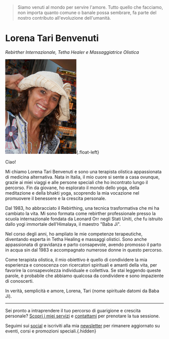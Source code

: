 <blockquote>
Siamo venuti al mondo per servire l'amore. Tutto quello che facciamo, non importa quanto comune o banale possa sembrare, fa parte del nostro contributo all'evoluzione dell'umanità.
</blockquote>

# Lorena Tari Benvenuti

_Rebirther Internazionale, Tetha Healer e Massaggiatrice Olistica_

![Lorena Benvenuti](/assets/images/tari.jpg){.float-left}

Ciao!

Mi chiamo Lorena Tari Benvenuti e sono una terapista olistica appassionata di medicina alternativa. Nata in Italia, il mio cuore si sente a casa ovunque, grazie ai miei viaggi e alle persone speciali che ho incontrato lungo il percorso. Fin da giovane, ho esplorato il mondo dello yoga, della meditazione e della bhakti yoga, scoprendo la mia vocazione nel promuovere il benessere e la crescita personale.

Dal 1983, ho abbracciato il Rebirthing, una tecnica trasformativa che mi ha cambiato la vita. Mi sono formata come rebirther professionale presso la scuola internazionale fondata da Leonard Orr negli Stati Uniti, che fu istruito dallo yogi immortale dell'Himalaya, il maestro "Baba Ji".

Nel corso degli anni, ho ampliato le mie competenze terapeutiche, diventando esperta in Tetha Healing e massaggi olistici. Sono anche appassionata di gravidanza e parto consapevole, avendo promosso il parto in acqua sin dal 1983 e accompagnato numerose donne in questo percorso.

Come terapista olistica, il mio obiettivo è quello di condividere la mia esperienza e conoscenza con ricercatori spirituali e amanti della vita, per favorire la consapevolezza individuale e collettiva. Se stai leggendo queste parole, è probabile che abbiamo qualcosa da condividere e sono impaziente di conoscerti.

In verità, semplicità e amore, Lorena, Tari (nome spirituale datomi da Baba Ji).

---

Sei pronto a intraprendere il tuo percorso di guarigione e crescita personale? [Scopri i miei servizi](/servizi) e [contattami](/contatto) per prenotare la tua sessione.

Seguimi sui [social](link-social) e iscriviti alla mia [newsletter](link-iscrizione) per rimanere aggiornato su eventi, corsi e promozioni speciali.{.hidden}
